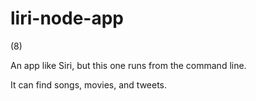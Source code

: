 # liri-node-app
(8)

An app like Siri, but this one runs from the command line.

It can find songs, movies, and tweets.
